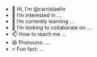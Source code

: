 - 👋 Hi, I’m @carristaelin
- 👀 I’m interested in ...
- 🌱 I’m currently learning ...
- 💞️ I’m looking to collaborate on ...
- 📫 How to reach me ...
- 😄 Pronouns: ...
- ⚡ Fun fact: ...

<!---
carristaelin/carristaelin is a ✨ special ✨ repository because its `README.md` (this file) appears on your GitHub profile.
You can click the Preview link to take a look at your changes.
--->

